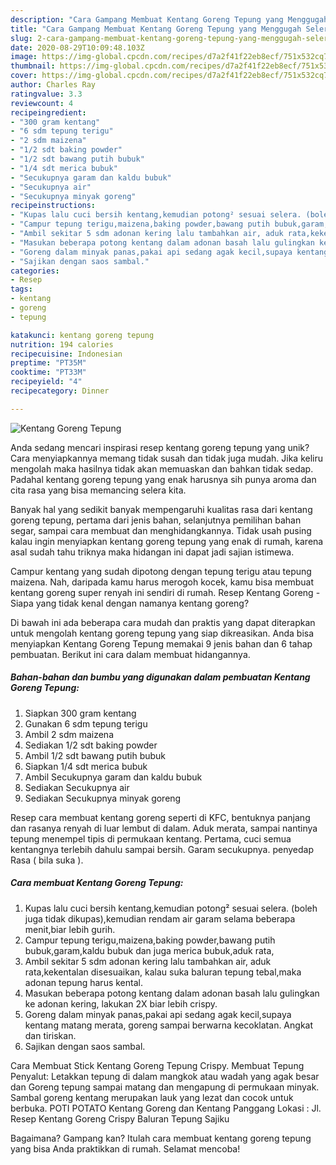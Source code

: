 ```yaml
---
description: "Cara Gampang Membuat Kentang Goreng Tepung yang Menggugah Selera"
title: "Cara Gampang Membuat Kentang Goreng Tepung yang Menggugah Selera"
slug: 2-cara-gampang-membuat-kentang-goreng-tepung-yang-menggugah-selera
date: 2020-08-29T10:09:48.103Z
image: https://img-global.cpcdn.com/recipes/d7a2f41f22eb8ecf/751x532cq70/kentang-goreng-tepung-foto-resep-utama.jpg
thumbnail: https://img-global.cpcdn.com/recipes/d7a2f41f22eb8ecf/751x532cq70/kentang-goreng-tepung-foto-resep-utama.jpg
cover: https://img-global.cpcdn.com/recipes/d7a2f41f22eb8ecf/751x532cq70/kentang-goreng-tepung-foto-resep-utama.jpg
author: Charles Ray
ratingvalue: 3.3
reviewcount: 4
recipeingredient:
- "300 gram kentang"
- "6 sdm tepung terigu"
- "2 sdm maizena"
- "1/2 sdt baking powder"
- "1/2 sdt bawang putih bubuk"
- "1/4 sdt merica bubuk"
- "Secukupnya garam dan kaldu bubuk"
- "Secukupnya air"
- "Secukupnya minyak goreng"
recipeinstructions:
- "Kupas lalu cuci bersih kentang,kemudian potong² sesuai selera. (boleh juga tidak dikupas),kemudian rendam air garam selama beberapa menit,biar lebih gurih."
- "Campur tepung terigu,maizena,baking powder,bawang putih bubuk,garam,kaldu bubuk dan juga merica bubuk,aduk rata,"
- "Ambil sekitar 5 sdm adonan kering lalu tambahkan air, aduk rata,kekentalan disesuaikan, kalau suka baluran tepung tebal,maka adonan tepung harus kental."
- "Masukan beberapa potong kentang dalam adonan basah lalu gulingkan ke adonan kering, lakukan 2X biar lebih crispy."
- "Goreng dalam minyak panas,pakai api sedang agak kecil,supaya kentang matang merata, goreng sampai berwarna kecoklatan. Angkat dan tiriskan."
- "Sajikan dengan saos sambal."
categories:
- Resep
tags:
- kentang
- goreng
- tepung

katakunci: kentang goreng tepung 
nutrition: 194 calories
recipecuisine: Indonesian
preptime: "PT35M"
cooktime: "PT33M"
recipeyield: "4"
recipecategory: Dinner

---
```



![Kentang Goreng Tepung](https://img-global.cpcdn.com/recipes/d7a2f41f22eb8ecf/751x532cq70/kentang-goreng-tepung-foto-resep-utama.jpg)

Anda sedang mencari inspirasi resep kentang goreng tepung yang unik? Cara menyiapkannya memang tidak susah dan tidak juga mudah. Jika keliru mengolah maka hasilnya tidak akan memuaskan dan bahkan tidak sedap. Padahal kentang goreng tepung yang enak harusnya sih punya aroma dan cita rasa yang bisa memancing selera kita.

Banyak hal yang sedikit banyak mempengaruhi kualitas rasa dari kentang goreng tepung, pertama dari jenis bahan, selanjutnya pemilihan bahan segar, sampai cara membuat dan menghidangkannya. Tidak usah pusing kalau ingin menyiapkan kentang goreng tepung yang enak di rumah, karena asal sudah tahu triknya maka hidangan ini dapat jadi sajian istimewa.

Campur kentang yang sudah dipotong dengan tepung terigu atau tepung maizena. Nah, daripada kamu harus merogoh kocek, kamu bisa membuat kentang goreng super renyah ini sendiri di rumah. Resep Kentang Goreng - Siapa yang tidak kenal dengan namanya kentang goreng?


Di bawah ini ada beberapa cara mudah dan praktis yang dapat diterapkan untuk mengolah kentang goreng tepung yang siap dikreasikan. Anda bisa menyiapkan Kentang Goreng Tepung memakai 9 jenis bahan dan 6 tahap pembuatan. Berikut ini cara dalam membuat hidangannya.

<!--inarticleads1-->

##### Bahan-bahan dan bumbu yang digunakan dalam pembuatan Kentang Goreng Tepung:

1. Siapkan 300 gram kentang
1. Gunakan 6 sdm tepung terigu
1. Ambil 2 sdm maizena
1. Sediakan 1/2 sdt baking powder
1. Ambil 1/2 sdt bawang putih bubuk
1. Siapkan 1/4 sdt merica bubuk
1. Ambil Secukupnya garam dan kaldu bubuk
1. Sediakan Secukupnya air
1. Sediakan Secukupnya minyak goreng


Resep cara membuat kentang goreng seperti di KFC, bentuknya panjang dan rasanya renyah di luar lembut di dalam. Aduk merata, sampai nantinya tepung menempel tipis di permukaan kentang. Pertama, cuci semua kentangnya terlebih dahulu sampai bersih. Garam secukupnya. penyedap Rasa ( bila suka ). 

<!--inarticleads2-->

##### Cara membuat Kentang Goreng Tepung:

1. Kupas lalu cuci bersih kentang,kemudian potong² sesuai selera. (boleh juga tidak dikupas),kemudian rendam air garam selama beberapa menit,biar lebih gurih.
1. Campur tepung terigu,maizena,baking powder,bawang putih bubuk,garam,kaldu bubuk dan juga merica bubuk,aduk rata,
1. Ambil sekitar 5 sdm adonan kering lalu tambahkan air, aduk rata,kekentalan disesuaikan, kalau suka baluran tepung tebal,maka adonan tepung harus kental.
1. Masukan beberapa potong kentang dalam adonan basah lalu gulingkan ke adonan kering, lakukan 2X biar lebih crispy.
1. Goreng dalam minyak panas,pakai api sedang agak kecil,supaya kentang matang merata, goreng sampai berwarna kecoklatan. Angkat dan tiriskan.
1. Sajikan dengan saos sambal.


Cara Membuat Stick Kentang Goreng Tepung Crispy. Membuat Tepung Penyalut: Letakkan tepung di dalam mangkok atau wadah yang agak besar dan Goreng tepung sampai matang dan mengapung di permukaan minyak. Sambal goreng kentang merupakan lauk yang lezat dan cocok untuk berbuka. POTI POTATO Kentang Goreng dan Kentang Panggang Lokasi : Jl. Resep Kentang Goreng Crispy Baluran Tepung Sajiku 

Bagaimana? Gampang kan? Itulah cara membuat kentang goreng tepung yang bisa Anda praktikkan di rumah. Selamat mencoba!
